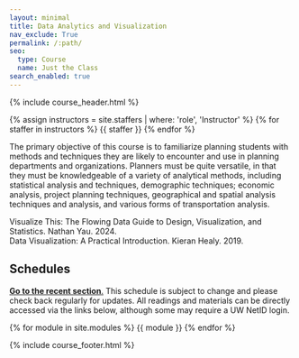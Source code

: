 ```yaml
---
layout: minimal
title: Data Analytics and Visualization
nav_exclude: True
permalink: /:path/
seo:
  type: Course
  name: Just the Class
search_enabled: true
---
```


{% include course_header.html %}

{% assign instructors = site.staffers | where: 'role', 'Instructor' %}
{% for staffer in instructors %}
{{ staffer }}
{% endfor %}

<!--## Table of Contents
{: .no_toc}

1. TOC
{:toc}

## Announcements

Newest announcements below and check [all announcements](announcements.md).
{% assign announcements = site.announcements | reverse %}
{% for announcement in announcements %}
{{ announcement }}
{% break %}
{% endfor %}-->


The primary objective of this course is to familiarize planning students with methods and
techniques they are likely to encounter and use in planning departments and
organizations. Planners must be quite versatile, in that they must be knowledgeable of a
variety of analytical methods, including statistical analysis and techniques, demographic
techniques; economic analysis, project planning techniques, geographical and spatial
analysis techniques and analysis, and various forms of transportation analysis.


Visualize This: The Flowing Data Guide to Design, Visualization, and Statistics. Nathan Yau. 2024. <br>
Data Visualization: A Practical Introduction. Kieran Healy. 2019.
## Schedules
<a href="#recent"><i class="fa-solid fa-square-arrow-up-right" style="color: #000000;"></i> **Go to the recent section**.</a> This schedule is subject to change and please check back regularly for updates. All readings and materials can be directly accessed via the links below, although some may require a UW NetID login. 

{% for module in site.modules %}
{{ module }}
{% endfor %}

{% include course_footer.html %}


